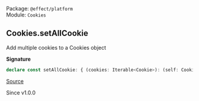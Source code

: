 Package: `@effect/platform`<br />
Module: `Cookies`<br />

## Cookies.setAllCookie

Add multiple cookies to a Cookies object

**Signature**

```ts
declare const setAllCookie: { (cookies: Iterable<Cookie>): (self: Cookies) => Cookies; (self: Cookies, cookies: Iterable<Cookie>): Cookies; }
```

[Source](https://github.com/Effect-TS/effect/tree/main/packages/platform/src/Cookies.ts#L401)

Since v1.0.0